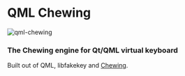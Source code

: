 # QML Chewing 

![qml-chewing](https://github.com/penk/qml-chewing/raw/master/asset/screenshot.png)

### The Chewing engine for Qt/QML virtual keyboard 

Built out of QML, libfakekey and [Chewing](http://chewing.csie.net/). 

